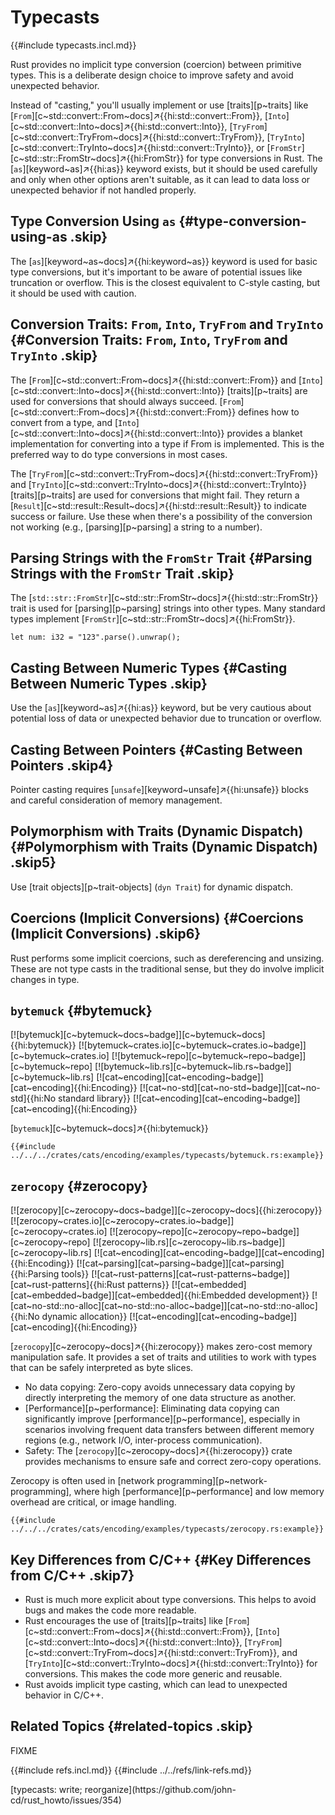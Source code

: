 # Typecasts

{{#include typecasts.incl.md}}

Rust provides no implicit type conversion (coercion) between primitive types. This is a deliberate design choice to improve safety and avoid unexpected behavior.

Instead of "casting," you'll usually implement or use [traits][p~traits] like [`From`][c~std::convert::From~docs]↗{{hi:std::convert::From}}, [`Into`][c~std::convert::Into~docs]↗{{hi:std::convert::Into}}, [`TryFrom`][c~std::convert::TryFrom~docs]↗{{hi:std::convert::TryFrom}}, [`TryInto`][c~std::convert::TryInto~docs]↗{{hi:std::convert::TryInto}}, or [`FromStr`][c~std::str::FromStr~docs]↗{{hi:FromStr}} for type conversions in Rust. The [`as`][keyword~as]↗{{hi:as}} keyword exists, but it should be used carefully and only when other options aren't suitable, as it can lead to data loss or unexpected behavior if not handled properly.

## Type Conversion Using `as` {#type-conversion-using-as .skip}

The [`as`][keyword~as~docs]↗{{hi:keyword~as}} keyword is used for basic type conversions, but it's important to be aware of potential issues like truncation or overflow. This is the closest equivalent to C-style casting, but it should be used with caution.

## Conversion Traits: `From`, `Into`, `TryFrom` and `TryInto` {#Conversion Traits: `From`, `Into`, `TryFrom` and `TryInto` .skip}

The [`From`][c~std::convert::From~docs]↗{{hi:std::convert::From}} and [`Into`][c~std::convert::Into~docs]↗{{hi:std::convert::Into}} [traits][p~traits] are used for conversions that should always succeed. [`From`][c~std::convert::From~docs]↗{{hi:std::convert::From}} defines how to convert from a type, and [`Into`][c~std::convert::Into~docs]↗{{hi:std::convert::Into}} provides a blanket implementation for converting into a type if From is implemented. This is the preferred way to do type conversions in most cases.

The [`TryFrom`][c~std::convert::TryFrom~docs]↗{{hi:std::convert::TryFrom}} and [`TryInto`][c~std::convert::TryInto~docs]↗{{hi:std::convert::TryInto}} [traits][p~traits] are used for conversions that might fail. They return a [`Result`][c~std::result::Result~docs]↗{{hi:std::result::Result}} to indicate success or failure. Use these when there's a possibility of the conversion not working (e.g., [parsing][p~parsing] a string to a number).

## Parsing Strings with the `FromStr` Trait {#Parsing Strings with the `FromStr` Trait .skip}

The [`std::str::FromStr`][c~std::str::FromStr~docs]↗{{hi:std::str::FromStr}} trait is used for [parsing][p~parsing] strings into other types. Many standard types implement [`FromStr`][c~std::str::FromStr~docs]↗{{hi:FromStr}}.

```rust,editable
let num: i32 = "123".parse().unwrap();
```

## Casting Between Numeric Types {#Casting Between Numeric Types .skip}

Use the [`as`][keyword~as]↗{{hi:as}} keyword, but be very cautious about potential loss of data or unexpected behavior due to truncation or overflow.

## Casting Between Pointers {#Casting Between Pointers .skip4}

Pointer casting requires [`unsafe`][keyword~unsafe]↗{{hi:unsafe}} blocks and careful consideration of memory management.

## Polymorphism with Traits (Dynamic Dispatch) {#Polymorphism with Traits (Dynamic Dispatch) .skip5}

Use [trait objects][p~trait-objects] (`dyn Trait`) for dynamic dispatch.

## Coercions (Implicit Conversions) {#Coercions (Implicit Conversions) .skip6}

Rust performs some implicit coercions, such as dereferencing and unsizing. These are not type casts in the traditional sense, but they do involve implicit changes in type.

## `bytemuck` {#bytemuck}

[![bytemuck][c~bytemuck~docs~badge]][c~bytemuck~docs]{{hi:bytemuck}}
[![bytemuck~crates.io][c~bytemuck~crates.io~badge]][c~bytemuck~crates.io]
[![bytemuck~repo][c~bytemuck~repo~badge]][c~bytemuck~repo]
[![bytemuck~lib.rs][c~bytemuck~lib.rs~badge]][c~bytemuck~lib.rs]
[![cat~encoding][cat~encoding~badge]][cat~encoding]{{hi:Encoding}}
[![cat~no-std][cat~no-std~badge]][cat~no-std]{{hi:No standard library}}
[![cat~encoding][cat~encoding~badge]][cat~encoding]{{hi:Encoding}}

[`bytemuck`][c~bytemuck~docs]↗{{hi:bytemuck}}

```rust,editable
{{#include ../../../crates/cats/encoding/examples/typecasts/bytemuck.rs:example}}
```

## `zerocopy` {#zerocopy}

[![zerocopy][c~zerocopy~docs~badge]][c~zerocopy~docs]{{hi:zerocopy}}
[![zerocopy~crates.io][c~zerocopy~crates.io~badge]][c~zerocopy~crates.io]
[![zerocopy~repo][c~zerocopy~repo~badge]][c~zerocopy~repo]
[![zerocopy~lib.rs][c~zerocopy~lib.rs~badge]][c~zerocopy~lib.rs]
[![cat~encoding][cat~encoding~badge]][cat~encoding]{{hi:Encoding}}
[![cat~parsing][cat~parsing~badge]][cat~parsing]{{hi:Parsing tools}}
[![cat~rust-patterns][cat~rust-patterns~badge]][cat~rust-patterns]{{hi:Rust patterns}}
[![cat~embedded][cat~embedded~badge]][cat~embedded]{{hi:Embedded development}}
[![cat~no-std::no-alloc][cat~no-std::no-alloc~badge]][cat~no-std::no-alloc]{{hi:No dynamic allocation}}
[![cat~encoding][cat~encoding~badge]][cat~encoding]{{hi:Encoding}}

[`zerocopy`][c~zerocopy~docs]↗{{hi:zerocopy}} makes zero-cost memory manipulation safe. It provides a set of traits and utilities to work with types that can be safely interpreted as byte slices.

- No data copying: Zero-copy avoids unnecessary data copying by directly interpreting the memory of one data structure as another.
- [Performance][p~performance]: Eliminating data copying can significantly improve [performance][p~performance], especially in scenarios involving frequent data transfers between different memory regions (e.g., network I/O, inter-process communication).
- Safety: The [`zerocopy`][c~zerocopy~docs]↗{{hi:zerocopy}} crate provides mechanisms to ensure safe and correct zero-copy operations.

Zerocopy is often used in [network programming][p~network-programming], where high [performance][p~performance] and low memory overhead are critical, or image handling.

```rust,editable
{{#include ../../../crates/cats/encoding/examples/typecasts/zerocopy.rs:example}}
```

## Key Differences from C/C++ {#Key Differences from C/C++ .skip7}

- Rust is much more explicit about type conversions. This helps to avoid bugs and makes the code more readable.
- Rust encourages the use of [traits][p~traits] like [`From`][c~std::convert::From~docs]↗{{hi:std::convert::From}}, [`Into`][c~std::convert::Into~docs]↗{{hi:std::convert::Into}}, [`TryFrom`][c~std::convert::TryFrom~docs]↗{{hi:std::convert::TryFrom}}, and [`TryInto`][c~std::convert::TryInto~docs]↗{{hi:std::convert::TryInto}} for conversions. This makes the code more generic and reusable.
- Rust avoids implicit type casting, which can lead to unexpected behavior in C/C++.

## Related Topics {#related-topics .skip}

FIXME

{{#include refs.incl.md}}
{{#include ../../refs/link-refs.md}}

<div class="hidden">
[typecasts: write; reorganize](https://github.com/john-cd/rust_howto/issues/354)
</div>

